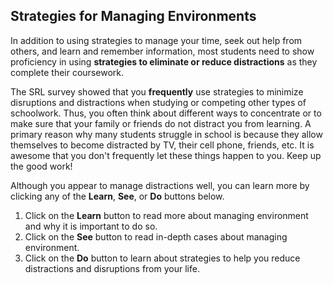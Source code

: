 ## Strategies for Managing Environments

In addition to using strategies to manage your time, seek out help from others, and learn and remember information, most students need to show proficiency in using **strategies to eliminate or reduce distractions** as they complete their coursework.

The SRL survey showed that you **frequently** use strategies to minimize disruptions and distractions when studying or competing other types of schoolwork. Thus, you often think about different ways to concentrate or to make sure that your family or friends do not distract you from learning. A primary reason why many students struggle in school is because they allow themselves to become distracted by TV, their cell phone, friends, etc. It is awesome that you don't frequently let these things happen to you. Keep up the good work! 

Although you appear to manage distractions well, you can learn more by clicking any of the **Learn**, **See**, or **Do** buttons below.

1. Click on the **Learn** button to read more about managing environment and why it is important to do so.
2. Click on the **See** button to read in-depth cases about managing environment.
3. Click on the **Do** button to learn about strategies to help you reduce distractions and disruptions from your life.
